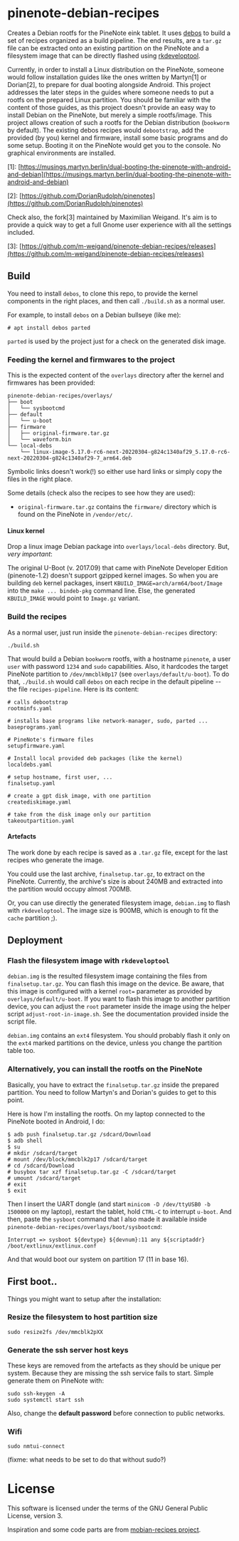 # pinenote-debian-recipes

Creates a Debian rootfs for the PineNote eink tablet. It uses [debos](https://github.com/go-debos/debos) to build a set of recipes organized as a build pipeline. The end results, are a `tar.gz` file can be extracted onto an existing partition on the PineNote and a filesystem image that can be directly flashed using [rkdeveloptool](https://gitlab.com/pine64-org/quartz-bsp/rkdeveloptool).

Currently, in order to install a Linux distribution on the PineNote, someone would follow installation guides like the ones written by Martyn\[1\] or Dorian\[2\], to prepare for dual booting alongside Android. This project addresses the later steps in the guides where someone needs to put a rootfs on the prepared Linux partition. You should be familiar with the content of those guides, as this project doesn't provide an easy way to install Debian on the PineNote, but merely a simple rootfs/image. This project allows creation of such a rootfs for the Debian distribution (`bookworm` by default). The existing debos recipes would `debootstrap`, add the provided (by you) kernel and firmware, install some basic programs and do some setup. Booting it on the PineNote would get you to the console. No graphical environments are installed.

  \[1\]: [https://musings.martyn.berlin/dual-booting-the-pinenote-with-android-and-debian](https://musings.martyn.berlin/dual-booting-the-pinenote-with-android-and-debian)

  \[2\]:  [https://github.com/DorianRudolph/pinenotes](https://github.com/DorianRudolph/pinenotes)

Check also, the fork\[3\] maintained by Maximilian Weigand. It's aim is to provide a quick way to get a full Gnome user experience with all the settings included.

  \[3\]:  [https://github.com/m-weigand/pinenote-debian-recipes/releases](https://github.com/m-weigand/pinenote-debian-recipes/releases)

## Build

You need to install `debos`, to clone this repo, to provide the kernel components in the right places, and then call `./build.sh` as a normal user.

For example, to install `debos` on a Debian bullseye (like me):
```
# apt install debos parted
```
`parted` is used by the project just for a check on the generated disk image.

### Feeding the kernel and firmwares to the project

This is the expected content of the `overlays` directory after the kernel and firmwares has been provided:
```
pinenote-debian-recipes/overlays/
├── boot
│   └── sysbootcmd
├── default
│   └── u-boot
├── firmware
│   ├── original-firmware.tar.gz
│   └── waveform.bin
└── local-debs
    └── linux-image-5.17.0-rc6-next-20220304-g824c1340af29_5.17.0-rc6-next-20220304-g824c1340af29-7_arm64.deb
```
Symbolic links doesn't work(!) so either use hard links or simply copy the files in the right place.

Some details (check also the recipes to see how they are used):

- `original-firmware.tar.gz` contains the `firmware/` directory which is found on the PineNote in `/vendor/etc/`.

#### Linux kernel

Drop a linux image Debian package into `overlays/local-debs` directory. But, *very important*:

The original U-Boot (v. 2017.09) that came with PineNote Developer Edition (pinenote-1.2) doesn't support gzipped kernel images. So when you are building `deb` kernel packages, insert `KBUILD_IMAGE=arch/arm64/boot/Image` into the `make ... bindeb-pkg` command line. Else, the generated `KBUILD_IMAGE` would point to `Image.gz` variant.

### Build the recipes
As a normal user, just run inside the `pinenote-debian-recipes` directory:
```
./build.sh
```
That would build a Debian `bookworm` rootfs, with a hostname `pinenote`, a user `user` with password `1234` and `sudo` capabilities. Also, it hardcodes the target PineNote partition to `/dev/mmcblk0p17` (see `overlays/default/u-boot`).
To do that, `./build.sh` would call `debos` on each recipe in the default pipeline -- the file `recipes-pipeline`. Here is its content:
```
# calls debootstrap
rootminfs.yaml

# installs base programs like network-manager, sudo, parted ...
baseprograms.yaml

# PineNote's firmware files
setupfirmware.yaml

# Install local provided deb packages (like the kernel)
localdebs.yaml

# setup hostname, first user, ...
finalsetup.yaml

# create a gpt disk image, with one partition
creatediskimage.yaml

# take from the disk image only our partition
takeoutpartition.yaml
```
#### Artefacts
The work done by each recipe is saved as a `.tar.gz` file, except for the last recipes who generate the image.

You could use the last archive, `finalsetup.tar.gz`, to extract on the PineNote. Currently, the archive's size is about 240MB and extracted into the partition would occupy almost 700MB.

Or, you can use directly the generated filesystem image, `debian.img` to flash with `rkdeveloptool`. The image size is 900MB, which is enough to fit the `cache` partition ;).

## Deployment

### Flash the filesystem image with `rkdeveloptool`

`debian.img` is the resulted filesystem image containing the files from `finalsetup.tar.gz`. You can flash this image on the device. 
Be aware, that this image is configured with a kernel `root=` parameter as provided by `overlays/default/u-boot`. If you want to flash this image to another partition device, you can adjust the `root` parameter inside the image using the helper script `adjust-root-in-image.sh`. See the documentation provided inside the script file.

`debian.img` contains an `ext4` filesystem. You should probably flash it only on the `ext4` marked partitions on the device, unless you change the partition table too.

### Alternatively, you can install the rootfs on the PineNote
Basically, you have to extract the `finalsetup.tar.gz` inside the prepared partition. You need to follow Martyn's and Dorian's guides to get to this point.

Here is how I'm installing the rootfs. On my laptop connected to the PineNote booted in Android, I do:
```
$ adb push finalsetup.tar.gz /sdcard/Download
$ adb shell
$ su
# mkdir /sdcard/target
# mount /dev/block/mmcblk2p17 /sdcard/target
# cd /sdcard/Download
# busybox tar xzf finalsetup.tar.gz -C /sdcard/target
# umount /sdcard/target
# exit
$ exit
```
Then I insert the UART dongle (and start `minicom -D /dev/ttyUSB0 -b 1500000` on my laptop), restart the tablet, hold `CTRL-C` to interrupt `u-boot`. And then, paste the `sysboot` command that I also made it available inside `pinenote-debian-recipes/overlays/boot/sysbootcmd`:
```
Interrupt => sysboot ${devtype} ${devnum}:11 any ${scriptaddr} /boot/extlinux/extlinux.conf
```
And that would boot our system on partition 17 (11 in base 16).

## First boot..
Things you might want to setup after the installation:

### Resize the filesystem to host partition size
`sudo resize2fs /dev/mmcblk2pXX`

### Generate the ssh server host keys
These keys are removed from the artefacts as they should be unique per system. Because they are missing the ssh service fails to start. Simple generate them on PineNote with:
```
sudo ssh-keygen -A
sudo systemctl start ssh
```

Also, change the **default password** before connection to public networks.

### Wifi
`sudo nmtui-connect`

(fixme: what needs to be set to do that without sudo?)

# License

This software is licensed under the terms of the GNU General Public License, version 3.

Inspiration and some code parts are from [mobian-recipes project](https://salsa.debian.org/Mobian-team/mobian-recipes).
